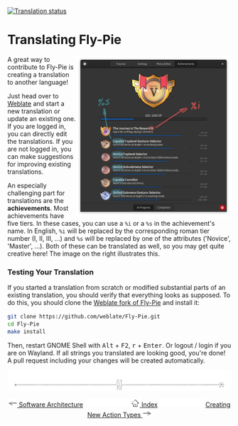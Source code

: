 <!--
SPDX-FileCopyrightText: Simon Schneegans <code@simonschneegans.de>
SPDX-License-Identifier: CC-BY-4.0
-->

[![Translation status](https://hosted.weblate.org/widgets/fly-pie/-/horizontal-auto.svg)](https://hosted.weblate.org/engage/fly-pie/)

# Translating Fly-Pie

<img align="right" width="350px" src ="pics/achievements.jpg" />

A great way to contribute to Fly-Pie is creating a translation to another language! 

Just head over to [Weblate](https://hosted.weblate.org/engage/fly-pie/) and start a new translation or update an existing one.
If you are logged in, you can directly edit the translations.
If you are not logged in, you can make suggestions for improving existing translations.

An especially challenging part for translations are the **achievements**.
Most achievements have five tiers.
In these cases, you can use a `%i` or a `%s` in the achievement's name.
In English, `%i` will be replaced by the corresponding roman tier number (I, II, III, ...) and `%s` will be replaced by one of the attributes ('Novice', 'Master', ...).
Both of these can be translated as well, so you may get quite creative here!
The image on the right illustrates this.

<p style="clear:both"></p>


### Testing Your Translation

If you started a translation from scratch or modified substantial parts of an existing translation, you should verify that everything looks as supposed.
To do this, you should clone the [Weblate fork of Fly-Pie](https://github.com/weblate/Fly-Pie/tree/weblate-fly-pie-core) and install it:

```bash
git clone https://github.com/weblate/Fly-Pie.git
cd Fly-Pie
make install
```

Then, restart GNOME Shell with <kbd>Alt</kbd> + <kbd>F2</kbd>, <kbd>r</kbd> + <kbd>Enter</kbd>.
Or logout / login if you are on Wayland.
If all strings you translated are looking good, you're done!
A pull request including your changes will be created automatically.


<p align="center"><img src ="pics/hr.svg" /></p>

<p align="center">
  <a href="software-architecture.md"><img src ="pics/left-arrow.png"/> Software Architecture</a>
  <img src="pics/nav-space.svg"/>
  <a href="../README.md#getting-started"><img src ="pics/home.png"/> Index</a>
  <img src="pics/nav-space.svg"/>
  <a href="creating-actions.md">Creating New Action Types <img src ="pics/right-arrow.png"/></a>
</p>
